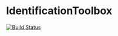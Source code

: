 # IdentificationToolbox

[![Build Status](https://travis-ci.org/KTH-AC/IdentificationToolbox.jl.svg?branch=master)](https://travis-ci.org/KTH-AC/IdentificationToolbox.jl)
